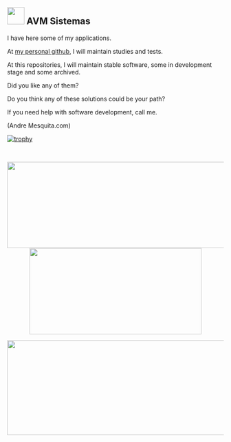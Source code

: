 ##  <img src="https://github.com/user-attachments/assets/587202f3-466a-4fe4-90d7-a0d60b4fe353" style="width:40px;"> AVM Sistemas

I have here some of my applications.

At [my personal github](https://github.com/avmesquita), I will maintain studies and tests.

At this repositories, I will maintain stable software, some in development stage and some archived.

Did you like any of them?

Do you think any of these solutions could be your path?

If you need help with software development, call me.

(Andre Mesquita.com)

[![trophy](https://github-profile-trophy.vercel.app/?username=avmesquita&theme=kimbie_dark)](https://github.com/ryo-ma/github-profile-trophy)

<div>&nbsp;</div>

<p align="center">
  <img width="600" height="200" src="https://github-readme-stats.vercel.app/api?username=avmesquita&show_icons=true&theme=vision-friendly-dark">
  <img width="400" height="200" src="https://github-readme-stats.vercel.app/api/top-langs/?username=avmesquita&langs_count=6&layout=compact&theme=vision-friendly-dark">
</p>

<p align="center">
  <img width="800" height="220" src="https://streak-stats.demolab.com?user=avmesquita&theme=highcontrast&hide_border=true&border_radius=5&card_width=800">
</p>

<div id="header" align="center">
  <img src="https://komarev.com/ghpvc/?username=avmesquita&style=for-the-badge&color=orange" alt=""/>
</div>
